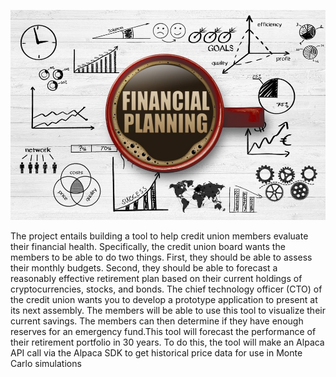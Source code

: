 ![](pics/financial-planning.jpg)
 
The project entails building a tool to help credit union members evaluate their financial health. Specifically, the credit union board wants the members to be able to do two things. First, they should be able to assess their monthly budgets. Second, they should be able to forecast a reasonably effective retirement plan based on their current holdings of cryptocurrencies, stocks, and bonds. The chief technology officer (CTO) of the credit union wants you to develop a prototype application to present at its next assembly. The members will be able to use this tool to visualize their current savings. The members can then determine if they have enough reserves for an emergency fund.This tool will forecast the performance of their retirement portfolio in 30 years. To do this, the tool will make an Alpaca API call via the Alpaca SDK to get historical price data for use in Monte Carlo simulations
